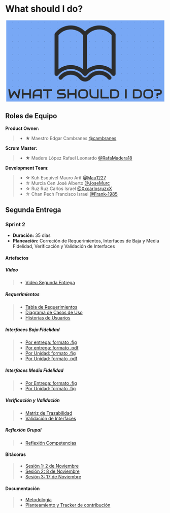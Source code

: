 # What should I do?
<p align="center">
<img src="https://github.com/RafaMadera18/Introduccion-Ing.Software/blob/2b793f3af18f2020e3886d2bcaff421e5ee01885/Extras/Logo.PNG"/>



## Roles de Equipo 
<b>Product Owner:</b></br>
 > - ★ Maestro Edgar Cambranes [@cambranes](https://github.com/cambranes "Click Aquí")</br>
 
<b>Scrum Master: </b></br>
 > - ★ Madera López Rafael Leonardo [@RafaMadera18](https://github.com/RafaMadera18 "Click Aquí")</br>
 
<b>Development Team:</b></br>
 > - ☆ Kuh Esquivel Mauro Arif [@Mau1227](https://github.com/Mau1227 "Click Aquí")
 > - ☆ Murcia Cen José Alberto [@JoseMurc](https://github.com/JoseMurc "Click Aquí")
 > - ☆ Ruz Ruz Carlos Israel [@XxcarlosruzxX](https://github.com/XxcarlosruzxX "Click Aquí")
 > - ☆ Chan Pech Francisco Israel [@Frank-1985](https://github.com/Franck-1985 "Click Aquí")

## Segunda Entrega
### Sprint 2

<ul>
  <li><b>Duración:</b> 35 dias</li>
  <li><b>Planeación:</b> Correción de Requerimientos, Interfaces de Baja y Media Fidelidad, Verificación y Validación de Interfaces</li>
</ul>

#### Artefactos
##### Video
 > - [Video Segunda Entrega](https://github.com/RafaMadera18/Introduccion-Ing.Software/blob/b88bfbdec80df9c4170dbfd33060a483d0599116/Sprint%202/Artefactos/Video/Video%20Entrega%202.md "Click Aquí")

##### Requerimientos
 > - [Tabla de Requerimientos](https://github.com/RafaMadera18/Introduccion-Ing.Software/blob/f58dd33c78d57392d30082733263c4d7462abe29/Sprint%202/Artefactos/Requerimientos/Tabla%20de%20Requerimientos.pdf "Click Aquí")
  > - [Diagrama de Casos de Uso](https://github.com/RafaMadera18/Introduccion-Ing.Software/blob/f58dd33c78d57392d30082733263c4d7462abe29/Sprint%202/Artefactos/Requerimientos/Diagrama%20de%20casos%20de%20uso.pdf "Click Aquí")
  > - [Historias de Usuarios](https://github.com/RafaMadera18/Introduccion-Ing.Software/blob/f58dd33c78d57392d30082733263c4d7462abe29/Sprint%202/Artefactos/Requerimientos/Historias%20de%20Usuarios.pdf "Click Aquí")
  
##### Interfaces Baja Fidelidad
  > - [Por entrega: formato .fig](https://github.com/RafaMadera18/Introduccion-Ing.Software/blob/f58dd33c78d57392d30082733263c4d7462abe29/Sprint%202/Artefactos/Interfaces%20Baja%20Fidelidad/Interfaz%20Baja%20Fidelidad%20por%20Entregas.fig "Click Aquí")
  > - [Por entrega: formato .pdf](https://github.com/RafaMadera18/Introduccion-Ing.Software/blob/f58dd33c78d57392d30082733263c4d7462abe29/Sprint%202/Artefactos/Interfaces%20Baja%20Fidelidad/Interfaz%20Baja%20Fidelidad%20por%20Entregas.pdf "Click Aquí")
  > - [Por Unidad: formato .fig](https://github.com/RafaMadera18/Introduccion-Ing.Software/blob/f58dd33c78d57392d30082733263c4d7462abe29/Sprint%202/Artefactos/Interfaces%20Baja%20Fidelidad/Interfaz%20Baja%20Fidelidad%20por%20Unidades.fig "Click Aquí")
  > - [Por Unidad: formato .pdf](https://github.com/RafaMadera18/Introduccion-Ing.Software/blob/f58dd33c78d57392d30082733263c4d7462abe29/Sprint%202/Artefactos/Interfaces%20Baja%20Fidelidad/Interfaz%20Baja%20Fidelidad%20por%20Unidades.pdf "Click Aquí")
  
##### Interfaces Media Fidelidad
  > - [Por Entrega: formato .fig](https://github.com/RafaMadera18/Introduccion-Ing.Software/blob/b88bfbdec80df9c4170dbfd33060a483d0599116/Sprint%202/Artefactos/Interfaces%20Media%20Fidelidad/Interfaz%20Media%20Fidelidad%20Por%20Entregas.fig "Click Aquí")
  > - [Por Unidad: formato .fig](https://github.com/RafaMadera18/Introduccion-Ing.Software/blob/b88bfbdec80df9c4170dbfd33060a483d0599116/Sprint%202/Artefactos/Interfaces%20Media%20Fidelidad/Interfaz%20Media%20Fidelidad%20Por%20Unidad.fig "Click Aquí")

##### Verificación y Validación
 > - [Matriz de Trazabilidad](https://github.com/RafaMadera18/Introduccion-Ing.Software/blob/b88bfbdec80df9c4170dbfd33060a483d0599116/Sprint%202/Artefactos/Verificaci%C3%B3n/Matriz%20de%20trazabilidad.pdf "Click Aquí")
 > - [Validación de Interfaces](https://github.com/RafaMadera18/Introduccion-Ing.Software/blob/b88bfbdec80df9c4170dbfd33060a483d0599116/Sprint%202/Artefactos/Validaci%C3%B3n/Validaci%C3%B3n%20de%20Interfaces.pdf "Click Aquí")

##### Reflexión Grupal
 > - [Reflexión Competencias](https://github.com/RafaMadera18/Introduccion-Ing.Software/blob/b88bfbdec80df9c4170dbfd33060a483d0599116/Sprint%202/Artefactos/Reflexi%C3%B3n%20Grupal/Reflexi%C3%B3n%20de%20Competencias.pdf "Click Aquí")

#### Bitácoras
 > - [Sesión 1: 2 de Noviembre](https://github.com/RafaMadera18/Introduccion-Ing.Software/blob/b88bfbdec80df9c4170dbfd33060a483d0599116/Sprint%202/Bit%C3%A1coras/Bit%C3%A1cora%201.pdf "Click Aquí")
 > - [Sesión 2: 8 de Noviembre](https://github.com/RafaMadera18/Introduccion-Ing.Software/blob/b88bfbdec80df9c4170dbfd33060a483d0599116/Sprint%202/Bit%C3%A1coras/Bit%C3%A1cora%202.pdf "Click Aquí")
 > - [Sesión 3: 17 de Noviembre](https://github.com/RafaMadera18/Introduccion-Ing.Software/blob/b88bfbdec80df9c4170dbfd33060a483d0599116/Sprint%202/Bit%C3%A1coras/Bit%C3%A1cora%203.pdf "Click Aquí")

#### Documentación
 > - [Metodología](https://github.com/RafaMadera18/Introduccion-Ing.Software/blob/b88bfbdec80df9c4170dbfd33060a483d0599116/Sprint%202/Documentaci%C3%B3n/Metodologia/Readme.md "Click Aquí")
 > - [Planteamiento y Tracker de contribución](https://github.com/RafaMadera18/Introduccion-Ing.Software/blob/b88bfbdec80df9c4170dbfd33060a483d0599116/Sprint%202/Documentaci%C3%B3n/Planteamiento%20de%20Sprint/Readme.md "Click Aquí")
